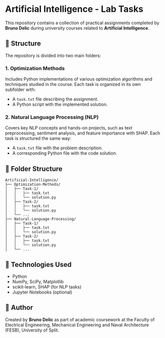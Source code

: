 # Artificial Intelligence - Lab Tasks

This repository contains a collection of practical assignments completed by **Bruno Delic** during university courses related to **Artificial Intelligence**.

## 🧠 Structure

The repository is divided into two main folders:

### 1. Optimization Methods
Includes Python implementations of various optimization algorithms and techniques studied in the course. Each task is organized in its own subfolder with:
- A `task.txt` file describing the assignment.
- A Python script with the implemented solution.

### 2. Natural Language Processing (NLP)
Covers key NLP concepts and hands-on projects, such as text preprocessing, sentiment analysis, and feature importance with SHAP. Each task is structured the same way:
- A `task.txt` file with the problem description.
- A corresponding Python file with the code solution.

## 📁 Folder Structure

```
Artificial-Intelligence/
├── Optimization-Methods/
│   ├── Task-1/
│   │   ├── task.txt
│   │   └── solution.py
│   ├── Task-2/
│   │   ├── task.txt
│   │   └── solution.py
│   └── ...
├── Natural-Language-Processing/
│   ├── Task-1/
│   │   ├── task.txt
│   │   └── solution.py
│   ├── Task-2/
│   │   ├── task.txt
│   │   └── solution.py
│   └── ...
```



## 🚀 Technologies Used

- Python
- NumPy, SciPy, Matplotlib
- scikit-learn, SHAP (for NLP tasks)
- Jupyter Notebooks (optional)

## 📌 Author

Created by **Bruno Delic** as part of academic coursework at the Faculty of Electrical Engineering, Mechanical Engineering and Naval Architecture (FESB), University of Split.
